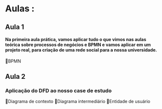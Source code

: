 # Aulas :
## Aula 1
#### Na primeira aula prática, vamos aplicar tudo o que vimos nas aulas teórica sobre processos de negócios e BPMN e vamos aplicar em um projeto real, para criação de uma rede social para a nossa universidade.
🔸BPMN

## Aula 2
### Aplicação do DFD ao nosso case de estudo
🔸Diagrama de contexto
🔸Diagrama intermediário
🔸Entidade de usuário
